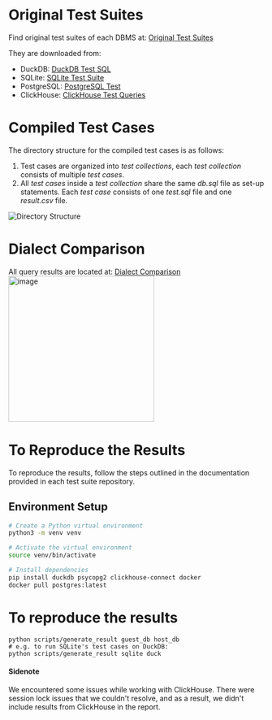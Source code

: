 # Original Test Suites

Find original test suites of each DBMS at: [Original Test Suites](https://github.com/hazelnut-99/SQL-dialects/tree/main/original-test-suites)

They are downloaded from:
- DuckDB: [DuckDB Test SQL](https://github.com/duckdb/duckdb/tree/main/test/sql)
- SQLite: [SQLite Test Suite](https://www.sqlite.org/sqllogictest/dir?ci=tip)
- PostgreSQL: [PostgreSQL Test](https://github.com/postgres/postgres/tree/master/src/test)
- ClickHouse: [ClickHouse Test Queries](https://github.com/ClickHouse/ClickHouse/tree/master/tests/queries/0_stateless)

# Compiled Test Cases

The directory structure for the compiled test cases is as follows:

1. Test cases are organized into *test collections*, each *test collection* consists of multiple *test cases*.
2. All *test cases* inside a *test collection* share the same *db.sql* file as set-up statements. Each *test case* consists of one *test.sql* file and one *result.csv* file.

![Directory Structure](https://github.com/hazelnut-99/SQL-dialects/assets/130122455/73b44a3f-681a-4793-aef6-5cd88f574712)

# Dialect Comparison

All query results are located at: [Dialect Comparison](https://github.com/hazelnut-99/SQL-dialects/tree/main/result-compare)  
<img width="287" alt="image" src="https://github.com/hazelnut-99/SQL-dialects/assets/130122455/8b30bcb6-ef57-4d82-bac3-d0167f8dec81">


# To Reproduce the Results

To reproduce the results, follow the steps outlined in the documentation provided in each test suite repository.

## Environment Setup

```bash
# Create a Python virtual environment
python3 -m venv venv

# Activate the virtual environment
source venv/bin/activate

# Install dependencies
pip install duckdb psycopg2 clickhouse-connect docker
docker pull postgres:latest

```
# To reproduce the results
```
python scripts/generate_result guest_db host_db
# e.g. to run SQLite's test cases on DuckDB:
python scripts/generate_result sqlite duck
```

#### Sidenote
We encountered some issues while working with ClickHouse. There were session lock issues that we couldn't resolve, and as a result, we didn't include results from ClickHouse in the report.
